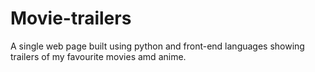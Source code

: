 # Movie-trailers
A single web page built using python and front-end languages showing trailers of my favourite movies amd anime.
